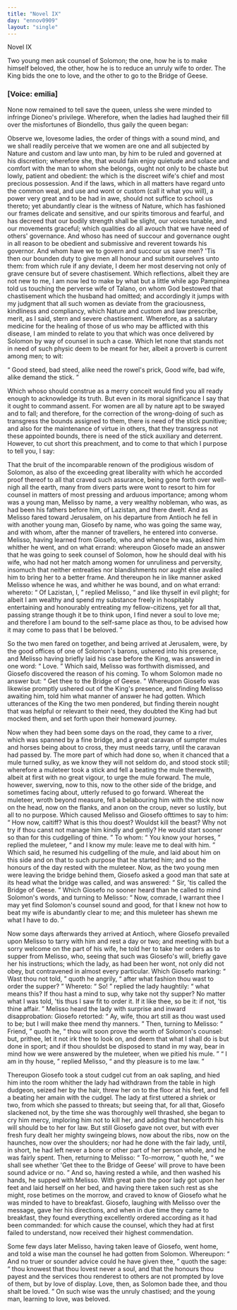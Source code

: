 ```yaml
---
title: "Novel IX"
day: "ennov0909"
layout: "single"
---
```

<html>
 <head>
 </head>
 <body>
  <div id="nov0909" type="novella" who="emilia">
   <head>
    Novel IX
   </head>
   <argument>
    <p>
     <milestone id="p09090001"/>
     <!--(i)-->
     Two young men ask counsel of Solomon; the one, how he
 is to make himself beloved, the other, how he is to reduce
 an unruly wife to order. The King bids the one to
 love, and the other to go to the Bridge of Geese.
     <!--(/i)-->
    </p>
   </argument>
   <p>
    <h3>
     [Voice: emilia]
    </h3>
   </p>
   <div3 type="commentary" who="author">
    <p>
     <milestone id="p09090002"/>
     <!--(sc)-->
     None
     <!--(/sc)-->
     now remained to tell save the queen, unless she were
      minded to infringe Dioneo's privilege. Wherefore, when the ladies
      had laughed their fill over the misfortunes of Biondello, thus gaily
      the queen began:
    </p>
   </div3>
   <div3 type="commentary" who="emilia">
    <p>
     <milestone id="p09090003"/>
     Observe we, lovesome ladies, the order of things
      with a sound mind, and we shall readily perceive that we women are
      one and all subjected by Nature and custom and law unto man, by
      him to be ruled and governed at his discretion; wherefore she, that
      would fain enjoy quietude and solace and comfort with the man to
      whom she belongs, ought not only to be chaste but lowly, patient
      and obedient: the which is the discreet wife's chief and most precious
      possession.
     <milestone id="p09090004"/>
     And if the laws, which in all matters have regard unto
      the common weal, and use and wont or custom (call it what you
      will), a power very great and to be had in awe, should not suffice to
      school us thereto; yet abundantly clear is the witness of Nature,
      which has fashioned our frames delicate and sensitive, and our spirits
      timorous and fearful, and has decreed that our bodily strength shall
      be slight, our voices tunable, and our movements graceful; which
      qualities do all avouch that we have need of others' governance.
     <milestone id="p09090005"/>
     And whoso has need of succour and governance ought in all reason
      to be obedient and submissive and reverent towards his governor.
      And whom have we to govern and succour us save men? 'Tis then
      our bounden duty to give men all honour and submit ourselves unto
      them: from which rule if any deviate, I deem her most deserving
      not only of grave censure but of severe chastisement.
     <milestone id="p09090006"/>
     Which
     <pb n="303"/>
     reflections,
      albeit they are not new to me, I am now led to make by
      what but a little while ago Pampinea told us touching the perverse
      wife of Talano, on whom God bestowed that chastisement which
      the husband had omitted; and accordingly it jumps with my judgment
      that all such women as deviate from the graciousness, kindliness
      and compliancy, which Nature and custom and law prescribe, merit,
      as I said, stern and severe chastisement.
     <milestone id="p09090007"/>
     Wherefore, as a salutary
      medicine for the healing of those of us who may be afflicted with
      this disease, I am minded to relate to you that which was once
      delivered by Solomon by way of counsel in such a case. Which let
      none that stands not in need of such physic deem to be meant for
      her, albeit a proverb is current among men; to wit:
    </p>
    <p>
     <q direct="unspecified" type="proverb">
      Good steed, bad steed, alike need the rowel's prick,
	Good wife, bad wife, alike demand the stick.
     </q>
    </p>
    <p>
     <milestone id="p09090008"/>
     Which whoso should construe as a merry conceit would find you all
      ready enough to acknowledge its truth. But even in its moral
      significance I say that it ought to command assent.
     <milestone id="p09090009"/>
     For women are
      all by nature apt to be swayed and to fall; and therefore, for the
      correction of the wrong-doing of such as transgress the bounds
      assigned to them, there is need of the stick punitive; and also for the
      maintenance of virtue in others, that they transgress not these
      appointed bounds, there is need of the stick auxiliary and deterrent.
      However, to cut short this preachment, and to come to that which I
      purpose to tell you, I say:
    </p>
   </div3>
   <p>
    <milestone id="p09090010"/>
    That the bruit of the incomparable renown of the prodigious
 wisdom of Solomon, as also of the exceeding great liberality with
 which he accorded proof thereof to all that craved such assurance,
 being gone forth over well-nigh all the earth, many from divers parts
 were wont to resort to him for counsel in matters of most pressing
 and arduous importance; among whom was a young man, Melisso
 by name, a very wealthy nobleman, who was, as had been his fathers
 before him, of Lazistan, and there dwelt.
    <milestone id="p09090011"/>
    And as Melisso fared
 toward Jerusalem, on his departure from Antioch he fell in with
 another young man, Giosefo by name, who was going the same way,
 and with whom, after the manner of travellers, he entered into converse.
    <milestone id="p09090012"/>
    Melisso, having learned from Giosefo, who and whence he
 was, asked him whither he went, and on what errand: whereupon
    <pb n="304"/>
    Giosefo
 made an answer that he was going to seek counsel of Solomon,
 how he should deal with his wife, who had not her match among
 women for unruliness and perversity, insomuch that neither entreaties
 nor blandishments nor aught else availed him to bring her to a better
 frame. And thereupon he in like manner asked Melisso whence he
 was, and whither he was bound, and on what errand:
    <milestone id="p09090013"/>
    whereto:
    <q direct="unspecified">
     Of Lazistan, I,
    </q>
    replied Melisso,
    <q direct="unspecified">
     and like thyself in evil plight;
 for albeit I am wealthy and spend my substance freely in hospitably
 entertaining and honourably entreating my fellow-citizens, yet for
 all that, passing strange though it be to think upon, I find never a
 soul to love me; and therefore I am bound to the self-same place as
 thou, to be advised how it may come to pass that I be beloved.
    </q>
   </p>
   <p>
    <milestone id="p09090014"/>
    So the two men fared on together, and being arrived at Jerusalem,
 were, by the good offices of one of Solomon's barons, ushered
 into his presence, and Melisso having briefly laid his case before the
 King, was answered in one word:
    <q direct="unspecified">
     Love.
    </q>
    <milestone id="p09090015"/>
    Which said, Melisso
 was forthwith dismissed, and Giosefo discovered the reason of his
 coming. To whom Solomon made no answer but:
    <q direct="unspecified">
     Get thee
 to the Bridge of Geese.
    </q>
    Whereupon Giosefo was likewise promptly
 ushered out of the King's presence, and finding Melisso awaiting
 him, told him what manner of answer he had gotten.
    <milestone id="p09090016"/>
    Which
 utterances of the King the two men pondered, but finding therein
 nought that was helpful or relevant to their need, they doubted
 the King had but mocked them, and set forth upon their homeward
 journey.
   </p>
   <p>
    Now when they had been some days on the road, they came to
 a river, which was spanned by a fine bridge, and a great caravan of
 sumpter mules and horses being about to cross, they must needs
 tarry, until the caravan had passed by.
    <milestone id="p09090017"/>
    The more part of which
 had done so, when it chanced that a mule turned sulky, as we know
 they will not seldom do, and stood stock still; wherefore a muleteer
 took a stick and fell a beating the mule therewith, albeit at first with
 no great vigour, to urge the mule forward.
    <milestone id="p09090018"/>
    The mule, however,
 swerving, now to this, now to the other side of the bridge, and sometimes
 facing about, utterly refused to go forward. Whereat the
 muleteer, wroth beyond measure, fell a belabouring him with the stick
 now on the head, now on the flanks, and anon on the croup, never
 so lustily, but all to no purpose.
    <milestone id="p09090019"/>
    Which caused Melisso and Giosefo
    <pb n="305"/>
    ofttimes
 to say to him:
    <q direct="unspecified">
     How now, caitiff? What is this thou
 doest? Wouldst kill the beast? Why not try if thou canst not
 manage him kindly and gently? He would start sooner so than for
 this cudgelling of thine.
    </q>
    <milestone id="p09090020"/>
    To whom:
    <q direct="unspecified">
     You know your horses,
    </q>
    replied the muleteer,
    <q direct="unspecified">
     and I know my mule: leave me to deal with
 him.
    </q>
    Which said, he resumed his cudgelling of the mule, and laid
 about him on this side and on that to such purpose that he started
 him; and so the honours of the day rested with the muleteer.
    <milestone id="p09090021"/>
    Now,
 as the two young men were leaving the bridge behind them, Giosefo
 asked a good man that sate at its head what the bridge was called,
 and was answered:
    <q direct="unspecified">
     Sir, 'tis called the Bridge of Geese.
    </q>
    <milestone id="p09090022"/>
    Which
 Giosefo no sooner heard than he called to mind Solomon's words,
 and turning to Melisso:
    <q direct="unspecified">
     Now, comrade, I warrant thee I may
 yet find Solomon's counsel sound and good, for that I knew not how
 to beat my wife is abundantly clear to me; and this muleteer has
 shewn me what I have to do.
    </q>
   </p>
   <p>
    <milestone id="p09090023"/>
    Now some days afterwards they arrived at Antioch, where
 Giosefo prevailed upon Melisso to tarry with him and rest a day or
 two; and meeting with but a sorry welcome on the part of his wife,
 he told her to take her orders as to supper from Melisso, who, seeing
 that such was Giosefo's will, briefly gave her his instructions; which
 the lady, as had been her wont, not only did not obey, but contravened
 in almost every particular.
    <milestone id="p09090024"/>
    Which Giosefo marking:
    <q direct="unspecified">
     Wast
 thou not told,
    </q>
    quoth he angrily,
    <q direct="unspecified">
     after what fashion thou wast to
 order the supper?
    </q>
    <milestone id="p09090025"/>
    Whereto:
    <q direct="unspecified">
     So!
    </q>
    replied the lady haughtily:
    <q direct="unspecified">
     what means this? If thou hast a mind to sup, why take not thy
 supper? No matter what I was told, 'tis thus I saw fit to order it.
 If it like thee, so be it: if not, 'tis thine affair.
    </q>
    <milestone id="p09090026"/>
    Melisso heard the
 lady with surprise and inward disapprobation: Giosefo retorted:
    <q direct="unspecified">
     Ay, wife, thou art still as thou wast used to be; but I will make
 thee mend thy manners.
    </q>
    Then, turning to Melisso:
    <q direct="unspecified">
     Friend,
    </q>
    quoth he,
    <q direct="unspecified">
     thou wilt soon prove the worth of Solomon's counsel:
 but, prithee, let it not irk thee to look on, and deem that what I shall
 do is but done in sport; and if thou shouldst be disposed to stand in
 my way, bear in mind how we were answered by the muleteer,
 when we pitied his mule.
    </q>
    <milestone id="p09090027"/>
    <q direct="unspecified">
     I am in thy house,
    </q>
    replied Melisso,
    <q direct="unspecified">
     and thy pleasure is to me law.
    </q>
   </p>
   <p>
    <milestone id="p09090028"/>
    Thereupon Giosefo took a stout cudgel cut from an oak sapling,
    <pb n="306"/>
    and
 hied him into the room whither the lady had withdrawn from
 the table in high dudgeon, seized her by the hair, threw her on to
 the floor at his feet, and fell a beating her amain with the cudgel.
    <milestone id="p09090029"/>
    The lady at first uttered a shriek or two, from which she passed to
 threats; but seeing that, for all that, Giosefo slackened not, by the
 time she was thoroughly well thrashed, she began to cry him mercy,
 imploring him not to kill her, and adding that henceforth his will
 should be to her for law.
    <milestone id="p09090030"/>
    But still Giosefo gave not over, but with
 ever fresh fury dealt her mighty swingeing blows, now about the
 ribs, now on the haunches, now over the shoulders; nor had he
 done with the fair lady, until, in short, he had left never a bone or
 other part of her person whole, and he was fairly spent.
    <milestone id="p09090031"/>
    Then,
 returning to Melisso:
    <q direct="unspecified">
     To-morrow,
    </q>
    quoth he,
    <q direct="unspecified">
     we shall see
 whether 'Get thee to the Bridge of Geese' will prove to have been
 sound advice or no.
    </q>
    And so, having rested a while, and then washed
 his hands, he supped with Melisso.
    <milestone id="p09090032"/>
    With great pain the poor lady
 got upon her feet and laid herself on her bed, and having there taken
 such rest as she might, rose betimes on the morrow, and craved to
 know of Giosefo what he was minded to have to breakfast.
    <milestone id="p09090033"/>
    Giosefo,
 laughing with Melisso over the message, gave her his directions, and
 when in due time they came to breakfast, they found everything
 excellently ordered according as it had been commanded: for which
 cause the counsel, which they had at first failed to understand, now
 received their highest commendation.
   </p>
   <p>
    <milestone id="p09090034"/>
    Some few days later Melisso, having taken leave of Giosefo,
 went home, and told a wise man the counsel he had gotten from
 Solomon. Whereupon:
    <q direct="unspecified">
     And no truer or sounder advice could
 he have given thee,
    </q>
    quoth the sage:
    <q direct="unspecified">
     thou knowest that thou
 lovest never a soul, and that the honours thou payest and the services
 thou renderest to others are not prompted by love of them, but by
 love of display. Love, then, as Solomon bade thee, and thou shalt
 be loved.
    </q>
    <milestone id="p09090035"/>
    On such wise was the unruly chastised; and the young
 man, learning to love, was beloved.
   </p>
  </div>
 </body>
</html>